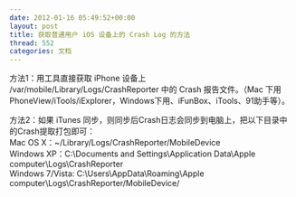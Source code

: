 ```yaml
---
date: 2012-01-16 05:49:52+00:00
layout: post
title: 获取普通用户 iOS 设备上的 Crash Log 的方法
thread: 552
categories: 文档
---
```


方法1：用工具直接获取 iPhone 设备上 /var/mobile/Library/Logs/CrashReporter  中的 Crash 报告文件。（Mac 下用 PhoneView/iTools/iExplorer，Windows下用、iFunBox、iTools、91助手等）。  
  
方法2：如果 iTunes 同步，则同步后Crash日志会同步到电脑上，把以下目录中的Crash提取打包即可：  
Mac OS X：~/Library/Logs/CrashReporter/MobileDevice  
Windows XP：C:\Documents and Settings\Application Data\Apple computer\Logs\CrashReporter  
Windows 7/Vista: C:\Users\AppData\Roaming\Apple computer\Logs\CrashReporter/MobileDevice/  

